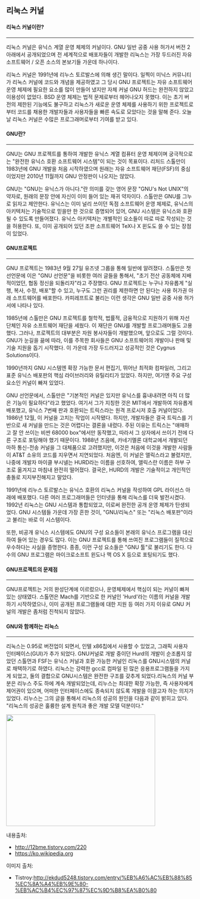 ## 리눅스 커널

#### 리눅스 커널이란?
-------------------
리눅스 커널은 유닉스 계열 운영 체제의 커널이다. GNU 일반 공중 사용 허가서 버전 2 아래에서 공개되었으며 전 세계적으로 배포자들이 개발한 리눅스는 가장 두드러진 자유 소프트웨어 / 오픈 소스의 본보기들 가운데 하나이다.

리눅스 커널은 1991년에 리누스 토르발스에 의해 생긴 말이다. 일찍이 미닉스 커뮤니티가 리눅스 커널에 코드와 개념을 제공하였고 그 당시 GNU 프로젝트는 자유 소프트웨어 운영 체제에 필요한 요소를 많이 만들어 냈지만 자체 커널 GNU 허드는 완전하지 않았고 이용성이 없었다. BSD 운영 체제는 법적 문제로부터 헤어나오지 못했다. 이는 초기 버전의 제한된 기능에도 불구하고 리눅스가 새로운 운영 체제를 사용하기 위한 프로젝트로부터 코드를 채용한 개발자들과 사용자들을 빠른 속도로 모았다는 것을 말해 준다. 오늘날 리눅스 커널은 수많은 프로그래머로부터 기여를 받고 있다.

#### GNU란?
-------------

GNU는 GNU 프로젝트를 통하여 개발한 유닉스 계열 컴퓨터 운영 체제이며 궁극적으로는 "완전한 유닉스 호환 소프트웨어 시스템"이 되는 것이 목표이다. 리처드 스톨만이 1983년에 GNU 개발을 처음 시작하였으며 원래는 자유 소프트웨어 재단(FSF)의 중심이었지만 2010년 11월까지 GNU 안정판이 나오지는 않았다.

GNU는 "GNU는 유닉스가 아니다."란 의미를 갖는 영어 문장 "GNU's Not UNIX"의 약자로, 원래의 문장 안에 자신이 이미 들어 있는 재귀 약자이다. 스톨만은 GNU를 그누로 읽자고 제안한다. 유닉스는 이미 널리 쓰이던 독점 소프트웨어 운영 체제로, 유닉스의 아키텍처는 기술적으로 믿을만 한 것으로 증명되어 있어, GNU 시스템은 유닉스와 호환될 수 있도록 만들어졌다. 유닉스 아키텍처는 개별적인 요소들이 따로 따로 작성되는 것을 허용한다. 또, 이미 공개되어 있던 조판 소프트웨어 TeX나 X 윈도도 쓸 수 있는 장점이 있었다.

#### GNU프로젝트
---------------
GNU 프로젝트는 1983년 9월 27일 유즈넷 그룹을 통해 일반에 알려졌다. 스톨만은 첫 선언문에 이은 "GNU 선언문"을 비롯한 여러 글들을 통해서, "초기 전산 공동체에 지배적이었던, 협동 정신을 되돌리자"라고 주장했다. GNU 프로젝트는 누구나 자유롭게 "실행, 복사, 수정, 배포"할 수 있고, 누구도 그런 권리를 제한하면 안 된다는 사용 허가권 아래 소프트웨어를 배포한다. 카피레프트로 불리는 이런 생각은 GNU 일반 공중 사용 허가서에 나타나 있다.

1985년에 스톨만은 GNU 프로젝트를 철학적, 법률적, 금융적으로 지원하기 위해 자선단체인 자유 소프트웨어 재단을 세웠다. 이 재단은 GNU를 개발할 프로그래머들도 고용했다. 그러나, 프로젝트의 대부분은 자원 봉사자들이 개발했으며, 앞으로도 그럴 것이다. GNU가 눈길을 끎에 따라, 이를 주목한 회사들은 GNU 소프트웨어의 개발이나 판매 및 기술 지원을 돕기 시작했다. 이 가운데 가장 두드러지고 성공적인 것은 Cygnus Solutions이다.

1990년까지 GNU 시스템엔 확장 가능한 문서 편집기, 뛰어난 최적화 컴파일러, 그리고 표준 유닉스 배포판의 핵심 라이브러리와 유틸리티가 있었다. 하지만, 여기엔 주요 구성요소인 커널이 빠져 있었다.

GNU 선언문에서, 스톨만은 "기본적인 커널은 있지만 유닉스를 흉내내려면 아직 더 많은 기능이 필요하다"라고 했었다. 여기서 그가 지칭한 것은 MIT에서 개발하여 자유롭게 배포했고, 유닉스 7번째 판과 호환되는 트릭스라는 원격 프로시저 호출 커널이었다. 1986년 12월, 이 커널을 고치는 작업이 시작됐다. 하지만, 개발자들은 결국 트릭스를 기반으로 새 커널을 만드는 것은 어렵다는 결론을 내렸다. 주된 이유는 트릭스는 "애매하고 잘 안 쓰이는 비싼 68000 box"에서만 동작했고, 따라서 그 상자에서 쓰이기 전에 다른 구조로 포팅해야 했기 때문이다. 1988년 즈음에, 카네기멜론 대학교에서 개발되던 마하 통신-전송 커널을 그 대체품으로 고려했지만, 이것은 처음에 이것을 개발한 사람들이 AT&T 소유의 코드를 지우면서 지연되었다. 처음엔, 이 커널은 앨릭스라고 불렸지만, 나중에 개발자 마이클 부시넬는 HURD라는 이름을 선호하여, 앨릭스란 이름은 하부 구조로 옮겨지고 마침내 완전히 떨어졌다. 결국은, HURD의 개발은 기술적이고 개인적인 충돌로 지지부진해지고 말았다.

1991년에 리누스 토르발스는 유닉스 호환의 리눅스 커널을 작성하여 GPL 라이선스 아래에 배포했다. 다른 여러 프로그래머들은 인터넷을 통해 리눅스를 더욱 발전시켰다. 1992년 리눅스는 GNU 시스템과 통합되었고, 이로써 완전한 공개 운영 체제가 탄생되었다. GNU 시스템들 가운데 가장 흔한 것이, "GNU/리눅스" 또는 "리눅스 배포판"이라고 불리는 바로 이 시스템이다.

또한, 비공개 유닉스 시스템에도 GNU의 구성 요소들이 본래의 유닉스 프로그램을 대신하여 들어 있는 경우도 많다. 이는 GNU 프로젝트를 통해 쓰여진 프로그램들이 질적으로 우수하다는 사실을 증명한다. 종종, 이런 구성 요소들은 "GNU 툴"로 불리기도 한다. 다수의 GNU 프로그램은 마이크로소프트 윈도나 맥 OS X 등으로 포팅되기도 했다.

#### GNU프로젝트의 문제점
----------------------

GNU프로젝트는 거의 완성단계에 이르렀으나, 운영체제에서 핵심이 되는 커널이 빠져 있는 상태였다. 스톨먼은 Mach를 기반으로 한 커널인 'Hurd'라는 이름의 커널을 개발하기 시작하였으나, 이미 공개된 프로그램들에 대한 지원 등 여러 가지 이유로 GNU 커널의 개발은 좀처럼 진척되지 않았다.

#### GNU와 함께하는 리눅스
-----------------------

리눅스는 0.95로 버전업이 되면서, 인텔 x86칩에서 사용할 수 있었고, 그래픽 사용자 인터페이스(GUI)가 추가 되었다. GNU커널로 개발 중이던 Hurd의 개발이 순조롭지 않았던 스톨먼과 FSF는 유닉스 커널과 호환 가능한 커널인 리눅스를 GNU시스템의 커널로 채택하기로 하였다. 리눅스는 강력한 gcc로 컴파일 된 많은 응용프로그램들을 가지게 되었고, 둘의 결합으로 GNU시스템은 완전한 구조를 갖추게 되었다.리눅스의 커널 부분은 리누스 주도 하에 계속 개발되었는데, 리누스는 최대한 확장 가능한, 즉 사용자에게 제어권이 있으며, 어떠한 인터페이스에도 종속되지 않도록 개발을 이끌고자 하는 의지가 있었다. 리누스는 그의 글을 통해서 리눅스의 성공의 원인을 다음과 같이 밝히고 있다. "리눅스의 성공은 훌륭한 설계 원칙과 좋은 개발 모델 덕분이다."

<img src="http://cfile4.uf.tistory.com/image/2150163B59244E8509A184" width="400" height="300"></img>

내용출처:
* http://12bme.tistory.com/220
* https://ko.wikipedia.org

이미지 출처:
* Tistroy:http://ekdud5248.tistory.com/entry/%EB%A6%AC%EB%88%85%EC%8A%A4%EB%9E%80-%EB%AC%B4%EC%97%87%EC%9D%B8%EA%B0%80
